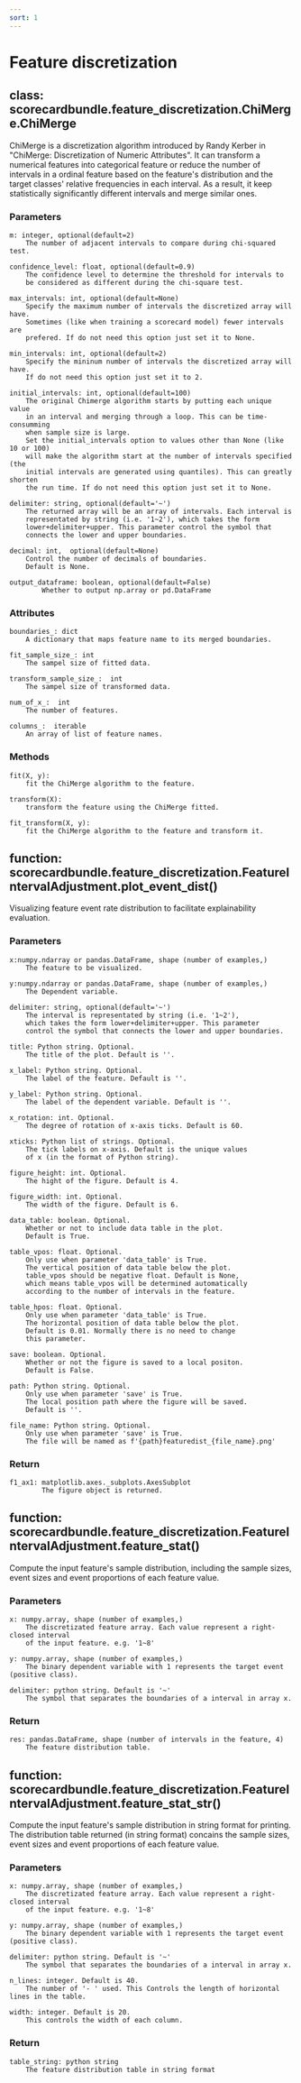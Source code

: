 ```yaml
---
sort: 1
---
```


# Feature discretization

## class: scorecardbundle.feature_discretization.ChiMerge.ChiMerge

ChiMerge is a discretization algorithm introduced by Randy Kerber in "ChiMerge: Discretization of Numeric Attributes". It can transform a numerical features into categorical feature or reduce the number of intervals in a ordinal feature based on the feature's distribution and the target classes' relative frequencies in each interval. As a result, it keep statistically significantly different intervals and merge similar ones.

### Parameters

```
m: integer, optional(default=2)
    The number of adjacent intervals to compare during chi-squared test.

confidence_level: float, optional(default=0.9)
    The confidence level to determine the threshold for intervals to
    be considered as different during the chi-square test.

max_intervals: int, optional(default=None)
    Specify the maximum number of intervals the discretized array will have.
    Sometimes (like when training a scorecard model) fewer intervals are
    prefered. If do not need this option just set it to None.

min_intervals: int, optional(default=2)
    Specify the mininum number of intervals the discretized array will have.
    If do not need this option just set it to 2.

initial_intervals: int, optional(default=100)
    The original Chimerge algorithm starts by putting each unique value
    in an interval and merging through a loop. This can be time-consumming
    when sample size is large. 
    Set the initial_intervals option to values other than None (like 10 or 100) 
    will make the algorithm start at the number of intervals specified (the
    initial intervals are generated using quantiles). This can greatly shorten
    the run time. If do not need this option just set it to None.
 
delimiter: string, optional(default='~')
    The returned array will be an array of intervals. Each interval is
    representated by string (i.e. '1~2'), which takes the form
    lower+delimiter+upper. This parameter control the symbol that
    connects the lower and upper boundaries.

decimal: int,  optional(default=None)
    Control the number of decimals of boundaries.
    Default is None.

output_dataframe: boolean, optional(default=False)
        Whether to output np.array or pd.DataFrame
```

### Attributes

```
boundaries_: dict
    A dictionary that maps feature name to its merged boundaries.

fit_sample_size_: int
    The sampel size of fitted data.

transform_sample_size_:  int
    The sampel size of transformed data.

num_of_x_:  int
    The number of features.

columns_:  iterable
    An array of list of feature names.
```

### Methods

```
fit(X, y): 
    fit the ChiMerge algorithm to the feature.

transform(X): 
    transform the feature using the ChiMerge fitted.

fit_transform(X, y): 
    fit the ChiMerge algorithm to the feature and transform it.    
```

## function:  scorecardbundle.feature_discretization.FeatureIntervalAdjustment.plot_event_dist()

Visualizing feature event rate distribution to facilitate explainability evaluation.

### Parameters

~~~
x:numpy.ndarray or pandas.DataFrame, shape (number of examples,)
    The feature to be visualized.

y:numpy.ndarray or pandas.DataFrame, shape (number of examples,)
    The Dependent variable.

delimiter: string, optional(default='~')
    The interval is representated by string (i.e. '1~2'), 
    which takes the form lower+delimiter+upper. This parameter 
    control the symbol that connects the lower and upper boundaries.   

title: Python string. Optional.
    The title of the plot. Default is ''.

x_label: Python string. Optional.
    The label of the feature. Default is ''.

y_label: Python string. Optional.
    The label of the dependent variable. Default is ''.

x_rotation: int. Optional.
    The degree of rotation of x-axis ticks. Default is 60.

xticks: Python list of strings. Optional.
    The tick labels on x-axis. Default is the unique values
    of x (in the format of Python string).

figure_height: int. Optional.
    The hight of the figure. Default is 4.

figure_width: int. Optional.
    The width of the figure. Default is 6.

data_table: boolean. Optional.
    Whether or not to include data table in the plot.
    Default is True.

table_vpos: float. Optional.
    Only use when parameter 'data_table' is True.
    The vertical position of data table below the plot.
    table_vpos should be negative float. Default is None, 
    which means table_vpos will be determined automatically
    according to the number of intervals in the feature.

table_hpos: float. Optional.
    Only use when parameter 'data_table' is True.
    The horizontal position of data table below the plot.
    Default is 0.01. Normally there is no need to change
    this parameter.

save: boolean. Optional.
    Whether or not the figure is saved to a local positon.
    Default is False.

path: Python string. Optional.
    Only use when parameter 'save' is True.
    The local position path where the figure will be saved.
    Default is ''.

file_name: Python string. Optional.
    Only use when parameter 'save' is True.
    The file will be named as f'{path}featuredist_{file_name}.png'
~~~

### Return

~~~
f1_ax1: matplotlib.axes._subplots.AxesSubplot
        The figure object is returned.
~~~

## function:  scorecardbundle.feature_discretization.FeatureIntervalAdjustment.feature_stat()

Compute the input feature's sample distribution, including the sample sizes, event sizes and event proportions of each feature value.

### Parameters

~~~
x: numpy.array, shape (number of examples,)
    The discretizated feature array. Each value represent a right-closed interval
    of the input feature. e.g. '1~8'

y: numpy.array, shape (number of examples,)
    The binary dependent variable with 1 represents the target event (positive class).

delimiter: python string. Default is '~'
    The symbol that separates the boundaries of a interval in array x.
~~~

### Return

~~~
res: pandas.DataFrame, shape (number of intervals in the feature, 4)
    The feature distribution table.
~~~

## function:  scorecardbundle.feature_discretization.FeatureIntervalAdjustment.feature_stat_str()

Compute the input feature's sample distribution in string format for printing. The distribution table returned (in string format) concains the sample sizes, event sizes and event proportions of each feature value.

### Parameters

~~~
x: numpy.array, shape (number of examples,)
    The discretizated feature array. Each value represent a right-closed interval
    of the input feature. e.g. '1~8'

y: numpy.array, shape (number of examples,)
    The binary dependent variable with 1 represents the target event (positive class).

delimiter: python string. Default is '~'
    The symbol that separates the boundaries of a interval in array x.

n_lines: integer. Default is 40.
    The number of '- ' used. This Controls the length of horizontal lines in the table. 

width: integer. Default is 20.
    This controls the width of each column.

~~~

### Return

~~~
table_string: python string
    The feature distribution table in string format
~~~



















